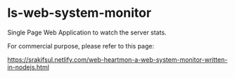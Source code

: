 # ls-web-system-monitor
Single Page Web Application to watch the server stats.

For commercial purpose, please refer to this page:

https://srakifsul.netlify.com/web-heartmon-a-web-system-monitor-written-in-nodejs.html
